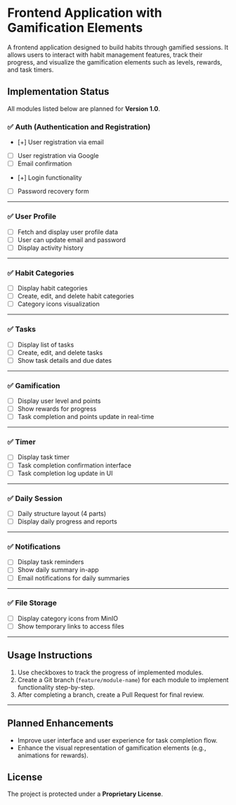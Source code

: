 # Frontend Application with Gamification Elements  

A frontend application designed to build habits through gamified sessions. It allows users to interact with habit management features, track their progress, and visualize the gamification elements such as levels, rewards, and task timers.

## Implementation Status  

All modules listed below are planned for **Version 1.0**.

### ✅ Auth (Authentication and Registration)  
- [+] User registration via email  
- [ ] User registration via Google  
- [ ] Email confirmation  
- [+] Login functionality  
- [ ] Password recovery form  

---

### ✅ User Profile  
- [ ] Fetch and display user profile data  
- [ ] User can update email and password  
- [ ] Display activity history  

---

### ✅ Habit Categories  
- [ ] Display habit categories  
- [ ] Create, edit, and delete habit categories  
- [ ] Category icons visualization  

---

### ✅ Tasks  
- [ ] Display list of tasks  
- [ ] Create, edit, and delete tasks  
- [ ] Show task details and due dates  

---

### ✅ Gamification  
- [ ] Display user level and points  
- [ ] Show rewards for progress  
- [ ] Task completion and points update in real-time  

---

### ✅ Timer  
- [ ] Display task timer  
- [ ] Task completion confirmation interface  
- [ ] Task completion log update in UI  

---

### ✅ Daily Session  
- [ ] Daily structure layout (4 parts)  
- [ ] Display daily progress and reports  

---

### ✅ Notifications  
- [ ] Display task reminders  
- [ ] Show daily summary in-app  
- [ ] Email notifications for daily summaries  

---

### ✅ File Storage  
- [ ] Display category icons from MinIO  
- [ ] Show temporary links to access files  

---

## Usage Instructions  
1. Use checkboxes to track the progress of implemented modules.  
2. Create a Git branch (`feature/module-name`) for each module to implement functionality step-by-step.  
3. After completing a branch, create a Pull Request for final review.  

---

## Planned Enhancements  
- Improve user interface and user experience for task completion flow.  
- Enhance the visual representation of gamification elements (e.g., animations for rewards).  

## License  
The project is protected under a **Proprietary License**.

